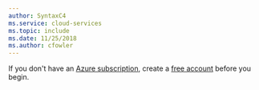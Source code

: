```yaml
---
author: SyntaxC4
ms.service: cloud-services
ms.topic: include
ms.date: 11/25/2018
ms.author: cfowler
---
```

If you don't have an [Azure subscription](https://docs.microsoft.com/en-us/azure/guides/developer/azure-developer-guide#understanding-accounts-subscriptions-and-billing), create a [free account](https://azure.microsoft.com/free/?ref=microsoft.com&utm_source=microsoft.com&utm_medium=docs&utm_campaign=visualstudio) before you begin.
